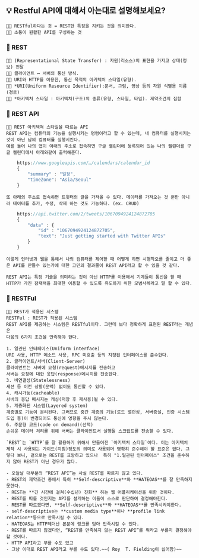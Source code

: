 ## 💡 Restful API에 대해서 아는대로 설명해보세요?

    👨‍💻 RESTful하다는 것 = REST한 특징을 지키는 것을 의미한다.
    👨‍💻 소통이 원활한 API를 구성하는 것

### 🌱 REST

    👨‍💻 (Representational State Transfer) : 자원(리소스)의 표현을 가지고 상태(정보) 전달
    👨‍💻 클라이언트 ↔ 서버의 통신 방식.
    👨‍💻 URI와 HTTP를 이용한, 통신 목적의 아키텍처 스타일(유형).
    👨‍💻 *URI(Uniform Resource Identifier):문서, 그림, 영상 등의 자원 식별용 이름(경로)
    👨‍💻 *아키텍처 스타일 : 아키텍처(구조)의 종류(유형, 스타일, 타입). 제약조건의 집합

### 🌱 REST API

    👨‍💻 REST 아키텍쳐 스타일을 따르는 API
    REST API는 컴퓨터의 기능을 실행시키는 명령이라고 할 수 있는데, 내 컴퓨터를 실행시키는 것이 아닌 남의 컴퓨터를 실행시킨다.
    예를 들어 나의 앱이 아래의 주소로 접속하면 구글 켈린더에 등록되어 있는 나의 켈린더를 구글 켈린더에서 아래와같이 출력해준다.

```javascript
    https://www.googleapis.com/…/calendars/calendar_id
    {
	    "summary" : "일정",
	    "timeZone": "Asia/Seoul"
    }
```

    또 아래의 주소로 접속하면 트윗터의 글을 가져올 수 있다. 데이터를 가져오는 것 뿐만 아니라 데이터를 추가, 수정, 삭제 하는 것도 가능하다. (ex. CRUD)

```javascript
    https://api.twitter.com/2/tweets/1067094924124872705
    {
        "data" : {
            "id" : "1067094924124872705",
            "text": "Just getting started with Twitter APIs"
        }
    }
```

    이렇게 인터넷과 웹을 통해서 나의 컴퓨터를 제어할 때 어떻게 하면 시행착오를 줄이고 더 좋은 API를 만들수 있는가에 대한 고민의 결과물이 REST API라고 할 수 있을 것 같다.

    REST API는 특정 기술을 의미하는 것이 아닌 HTTP를 이용해서 기계들이 통신을 할 때 HTTP가 가진 잠재력을 최대한 이용할 수 있도록 유도하기 위한 모범사례라고 말 할 수 있다.

### 🌱 RESTFul

    👨‍💻 REST가 적용된 시스템
    RESTFul : REST가 적용된 시스템
    REST API를 제공하는 시스템은 RESTful이다. 그런데 보다 정확하게 표현된 REST라는 개념은
    다음의 6가지 조건을 만족해야 한다.

    1. 일관된 인터페이스(Uniform interface)
    URI 사용, HTTP 메소드 사용, RPC 미호출 등의 지정된 인터페이스를 준수한다.
    2. 클라이언트/서버(Client-Server)
    클라이언트는 서버에 요청(request)메시지를 전송하고
    서버는 요청에 대한 응답(response)메시지를 전송한다.
    3. 비연결성(Statelessness)
    세션 등 이전 상황(문맥) 없이도 통신할 수 있다.
    4. 캐시가능(cacheable)
    서버의 응답 메시지는 캐싱(저장 후 재사용)될 수 있다.
    5. 계층화된 시스템(Layered system)
    계층별로 기능이 분리된다. 그러므로 중간 계층의 기능(로드 밸런싱, 서버증설, 인증 시스템 도입 등)이 변경되어도 통신에 영향을 주시 않는다.
    6. 주문형 코드(code on demand)(선택)
    손쉬운 데이터 처리를 위해 서버는 클라이언트서 실행될 스크립트를 전송할 수 있다.

    `REST`는 `HTTP`를 잘 활용하기 위해서 만들어진 `아키텍처 스타일`이다. 이는 아키텍처 제작 시 사용되는 가이드(지침)정도의 의미로 사용되며 명확히 준수해야 할 표준은 없다. 그렇다 보니, 겉으로는 REST를 표방하고 있으나  특히 "1.일관된 인터페이스" 조건을 준수하지 않아 REST가 아닌 경우가 많다.

    - 오늘날 대부분의 “REST API”는 사실 REST를 따르지 않고 있다.
    - REST의 제약조건 중에서 특히 **Self-descriptive**와 **HATEOAS**를 잘 만족하지 못한다.
    - REST는 **긴 시간에 걸쳐(수십년) 진화** 하는 웹 어플리케이션을 위한 것이다.
    - REST를 따를 것인지는 API를 설게하는 이들이 스스로 판단하여 결정해야한다.
    - REST를 따르겠다면, **Self-descriptive**와 **HATEOAS**를 만족시켜야한다.
    - self-descriptive는 **custom media type**이나 **profile link relation**등으로 만족시킬 수 있다.
    - HATEOAS는 HTTP헤더난 본분에 링크를 담아 만족시킬 수 있다.
    - REST를 따르지 않겠다면, “REST를 만족하지 않는 REST API”를 뭐라고 부를지 결정해야 할 것이다.
    - HTTP API라고 부를 수도 있고
    - 그냥 이대로 REST API라고 부를 수도 있다.~~( Roy  T. Fielding이 싫어함)~~
